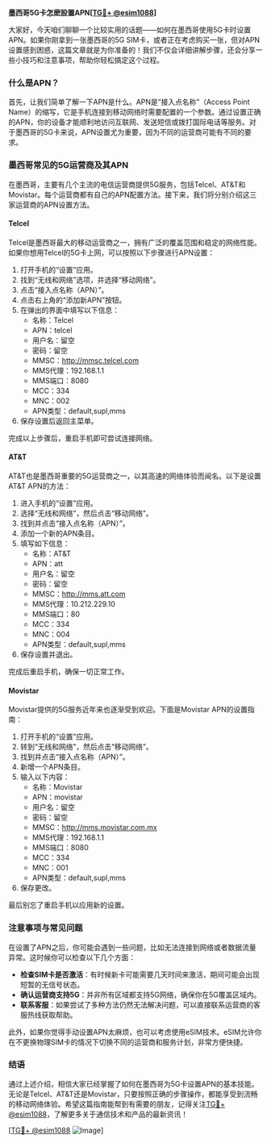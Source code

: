**墨西哥5G卡怎麽設置APN[[TG💪+ @esim1088](https://t.me/s/esim1088)]**

大家好，今天咱们聊聊一个比较实用的话题——如何在墨西哥使用5G卡时设置APN。如果你刚拿到一张墨西哥的5G SIM卡，或者正在考虑购买一张，但对APN设置感到困惑，这篇文章就是为你准备的！我们不仅会详细讲解步骤，还会分享一些小技巧和注意事项，帮助你轻松搞定这个过程。

### 什么是APN？

首先，让我们简单了解一下APN是什么。APN是“接入点名称”（Access Point Name）的缩写，它是手机连接到移动网络时需要配置的一个参数。通过设置正确的APN，你的设备才能顺利地访问互联网、发送短信或拨打国际电话等服务。对于墨西哥的5G卡来说，APN设置尤为重要，因为不同的运营商可能有不同的要求。

### 墨西哥常见的5G运营商及其APN

在墨西哥，主要有几个主流的电信运营商提供5G服务，包括Telcel、AT&T和Movistar。每个运营商都有自己的APN配置方法。接下来，我们将分别介绍这三家运营商的APN设置方法。

#### Telcel

Telcel是墨西哥最大的移动运营商之一，拥有广泛的覆盖范围和稳定的网络性能。如果你想用Telcel的5G卡上网，可以按照以下步骤进行APN设置：

1. 打开手机的“设置”应用。
2. 找到“无线和网络”选项，并选择“移动网络”。
3. 点击“接入点名称（APN）”。
4. 点击右上角的“添加新APN”按钮。
5. 在弹出的界面中填写以下信息：
   - 名称：Telcel
   - APN：telcel
   - 用户名：留空
   - 密码：留空
   - MMSC：http://mmsc.telcel.com
   - MMS代理：192.168.1.1
   - MMS端口：8080
   - MCC：334
   - MNC：002
   - APN类型：default,supl,mms
6. 保存设置后返回主菜单。

完成以上步骤后，重启手机即可尝试连接网络。

#### AT&T

AT&T也是墨西哥重要的5G运营商之一，以其高速的网络体验而闻名。以下是设置AT&T APN的方法：

1. 进入手机的“设置”应用。
2. 选择“无线和网络”，然后点击“移动网络”。
3. 找到并点击“接入点名称（APN）”。
4. 添加一个新的APN条目。
5. 填写如下信息：
   - 名称：AT&T
   - APN：att
   - 用户名：留空
   - 密码：留空
   - MMSC：http://mms.att.com
   - MMS代理：10.212.229.10
   - MMS端口：80
   - MCC：334
   - MNC：004
   - APN类型：default,supl,mms
6. 保存设置并退出。

完成后重启手机，确保一切正常工作。

#### Movistar

Movistar提供的5G服务近年来也逐渐受到欢迎。下面是Movistar APN的设置指南：

1. 打开手机的“设置”应用。
2. 转到“无线和网络”，然后点击“移动网络”。
3. 找到并点击“接入点名称（APN）”。
4. 新增一个APN条目。
5. 输入以下内容：
   - 名称：Movistar
   - APN：movistar
   - 用户名：留空
   - 密码：留空
   - MMSC：http://mms.movistar.com.mx
   - MMS代理：192.168.1.1
   - MMS端口：8080
   - MCC：334
   - MNC：001
   - APN类型：default,supl,mms
6. 保存更改。

最后别忘了重启手机以应用新的设置。

### 注意事项与常见问题

在设置了APN之后，你可能会遇到一些问题，比如无法连接到网络或者数据流量异常。这时候你可以检查以下几个方面：

- **检查SIM卡是否激活**：有时候新卡可能需要几天时间来激活，期间可能会出现短暂的无信号状态。
- **确认运营商支持5G**：并非所有区域都支持5G网络，确保你在5G覆盖区域内。
- **联系客服**：如果尝试了多种方法仍然无法解决问题，可以直接联系运营商的客服热线获取帮助。

此外，如果你觉得手动设置APN太麻烦，也可以考虑使用eSIM技术。eSIM允许你在不更换物理SIM卡的情况下切换不同的运营商和服务计划，非常方便快捷。

### 结语

通过上述介绍，相信大家已经掌握了如何在墨西哥为5G卡设置APN的基本技能。无论是Telcel、AT&T还是Movistar，只要按照正确的步骤操作，都能享受到流畅的移动网络体验。希望这篇指南能帮到有需要的朋友，记得关注[TG💪+ @esim1088](https://t.me/s/esim1088)，了解更多关于通信技术和产品的最新资讯！

[[TG💪+ @esim1088](https://t.me/s/esim1088) ![Image](https://i.postimg.cc/4NQfJmqS/Snipaste-2025-05-13-00-14-12.png)]